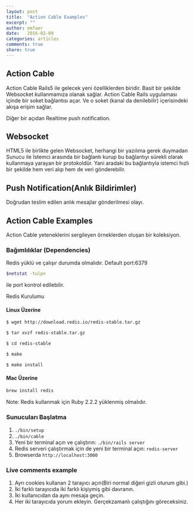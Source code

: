```yaml
---
layout: post
title:  "Action Cable Examples"
excerpt: ""
author: omfaer
date:   2016-02-09
categories: articles
comments: true
share: true
---
```


## Action Cable

Action Cable Rails5 ile gelecek yeni özelliklerden biridir.
Basit bir şekilde Websocket kullanmamıza olanak sağlar.
Action Cable Rails uygulaması içinde bir soket bağlantısı açar. Ve o soket (kanal da denilebilir) içerisindeki akışa
erişim sağlar.

Diğer bir açıdan Realtime push notification.

## Websocket

HTML5 ile birlikte gelen Websocket, herhangi bir yazılıma gerek duymadan Sunucu ile İstemci arasında bir bağlantı kurup
bu bağlantıyı sürekli olarak kullanmaya yarayan bir protokoldür.
Yani aradaki bu bağlantıyla istemci hızlı bir şekilde hem veri alıp hem de veri gönderebilir.

## Push Notification(Anlık Bildirimler)

Doğrudan teslim edilen anlık mesajlar gönderilmesi olayı.

## Action Cable Examples

Action Cable yeteneklerini sergileyen örneklerden oluşan bir koleksiyon.

### Bağımlılıklar (Dependencies)

Redis yüklü ve çalışır durumda olmalıdır. Default port:6379

```bash
$netstat -tulpn
```
 ile port kontrol edilebilir.

Redis Kurulumu

#### Linux Üzerine

```bash
$ wget http://download.redis.io/redis-stable.tar.gz
```
```bash
$ tar xvzf redis-stable.tar.gz
```

```bash
$ cd redis-stable
```
```bash
$ make
```

```bash
$ make install
```

#### Mac Üzerine
```bash
brew install redis
```

Note: Redis kullanmak için Ruby 2.2.2 yüklenmiş olmalıdır.


### Sunucuları Başlatma

1. `./bin/setup`
2. `./bin/cable`
3. Yeni bir terminal açın ve çalıştırın: `./bin/rails server`
4. Redis serveri çalıştırmak için de yeni bir terminal açın: `redis-server`
4. Browserda `http://localhost:3000`

### Live comments example

1. Ayrı cookies kullanan 2 tarayıcı açın(Biri normal diğeri gizli oturum gibi.)
2. İki farklı tarayıcıda iki farklı kişiymiş gibi davranın.
3. İki kullanıcıdan da aynı mesaja geçin.
4. Her iki tarayıcıda yorum ekleyin. Gerçekzamanlı çalıştığını göreceksiniz.
